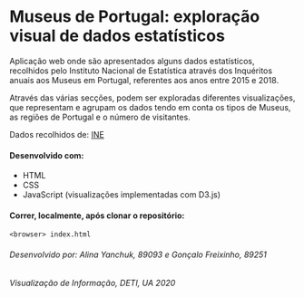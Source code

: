 Museus de Portugal: exploração visual de dados estatísticos
===========================

Aplicação web onde são apresentados alguns dados estatísticos, recolhidos pelo Instituto Nacional de Estatística através dos Inquéritos anuais aos Museus em Portugal, referentes aos anos entre 2015 e 2018.

Através das várias secções, podem ser exploradas diferentes visualizações, que representam e agrupam os dados tendo em conta os tipos de Museus, as regiões de Portugal e o número de visitantes.

Dados recolhidos de: [INE](https://www.ine.pt/xportal/xmain?xpid=INE&xpgid=ine_publicacoes&PUBLICACOEStipo=ea&PUBLICACOEScoleccao=107703&selTab=tab0&xlang=pt)

#### Desenvolvido com:

* HTML
* CSS
* JavaScript (visualizações implementadas com D3.js)

#### Correr, localmente, após clonar o repositório:

```
<browser> index.html
```


###### Desenvolvido por: Alina Yanchuk, 89093 e Gonçalo Freixinho, 89251
###### Visualização de Informação, DETI, UA 2020
